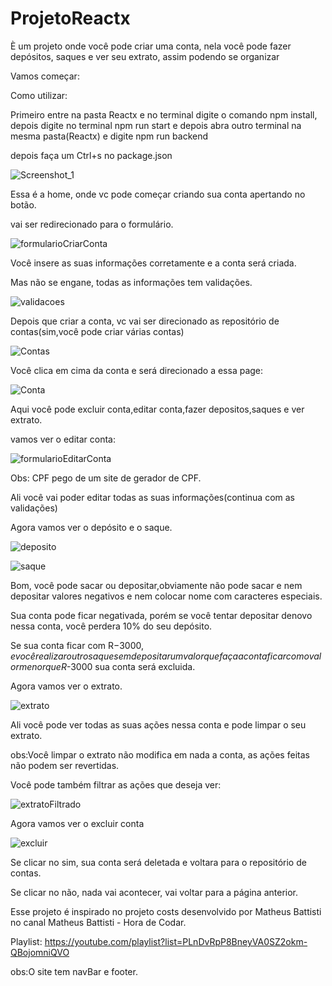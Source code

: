 # ProjetoReactx
È um projeto onde você pode criar uma conta, nela você pode fazer depósitos, saques e ver seu extrato, assim podendo se organizar

Vamos começar:

Como utilizar:

Primeiro entre na pasta Reactx e no terminal digite o comando npm install, depois digite no terminal npm run start e depois abra outro terminal na mesma pasta(Reactx) e digite npm run backend

depois faça um Ctrl+s no package.json

![Screenshot_1](https://user-images.githubusercontent.com/119535029/214441585-e4195165-e46d-43a0-9959-f64b41c0111d.png)

Essa é a home, onde vc pode começar criando sua conta apertando no botão.

vai ser redirecionado para o formulário.

![formularioCriarConta](https://user-images.githubusercontent.com/119535029/208480840-98a5c365-4942-4add-aa19-b9a81ad8de31.png)

Você insere as suas informações corretamente e a conta será criada.

Mas não se engane, todas as informações tem validações.

![validacoes](https://user-images.githubusercontent.com/119535029/208481842-669c8969-d5a5-4fa0-827a-206c1bd03073.png)

Depois que criar a conta, vc vai ser direcionado as repositório de contas(sim,você pode criar várias contas)

![Contas](https://user-images.githubusercontent.com/119535029/208483021-164ac755-de9e-4e8b-8dc9-5c14aa997e68.png)

Você clica em cima da conta e será direcionado a essa page:

![Conta](https://user-images.githubusercontent.com/119535029/208483357-9bfa5a11-402f-4544-94dc-35f1f41444f3.png)

Aqui você pode excluir conta,editar conta,fazer depositos,saques e ver extrato.

vamos ver o editar conta:

![formularioEditarConta](https://user-images.githubusercontent.com/119535029/208483945-d8c8e1f0-5f53-494c-b7b6-4aac1c2c7eb0.png)

Obs: CPF pego de um site de gerador de CPF.

Ali você vai poder editar todas as suas informações(continua com as validações)

Agora vamos ver o depósito e o saque.

![deposito](https://user-images.githubusercontent.com/119535029/208485863-8029db00-61d3-4fb7-a8d4-9e2ff7fbcad2.png)

![saque](https://user-images.githubusercontent.com/119535029/208485935-8b8864f5-8ddf-4094-ba00-3d13d584741c.png)

Bom, você pode sacar ou depositar,obviamente não pode sacar e nem depositar valores negativos e nem colocar nome com caracteres especiais.

Sua conta pode ficar negativada, porém se você tentar depositar denovo nessa conta, você perdera 10% do seu depósito.

Se sua conta ficar com R$-3000,e você realizar outro saque sem depositar um valor que faça a conta ficar com o valor menor que R$-3000 sua conta será excluida.

Agora vamos ver o extrato.

![extrato](https://user-images.githubusercontent.com/119535029/208486973-2d13b3f7-49f8-4371-8bcd-164ac68a9e84.png)

Ali você pode ver todas as suas ações nessa conta e pode limpar o seu extrato.

obs:Você limpar o extrato não modifica em nada a conta, as ações feitas não podem ser revertidas.

Você pode também filtrar as ações que deseja ver:

![extratoFiltrado](https://user-images.githubusercontent.com/119535029/208487425-44533056-3eb9-49b4-af82-e9891438765d.png)

Agora vamos ver o excluir conta

![excluir](https://user-images.githubusercontent.com/119535029/208489107-d1a74be5-bd97-4ad6-9716-fa0c9682d74a.png)

Se clicar no sim, sua conta será deletada e voltara para o repositório de contas.

Se clicar no não, nada vai acontecer, vai voltar para a página anterior.

Esse projeto é inspirado no projeto costs desenvolvido por Matheus Battisti no canal Matheus Battisti - Hora de Codar.

Playlist: https://youtube.com/playlist?list=PLnDvRpP8BneyVA0SZ2okm-QBojomniQVO

obs:O site tem navBar e footer.





